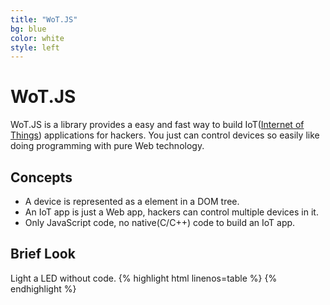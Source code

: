 ```yaml
---
title: "WoT.JS"
bg: blue
color: white
style: left
---
```


# WoT.JS
WoT.JS is a library provides a easy and fast way to build IoT([Internet of Things](https://en.wikipedia.org/wiki/Internet_of_Things)) applications for hackers. You just can control devices so easily like doing programming with pure Web technology.

## Concepts
* A device is represented as a element in a DOM tree.
* An IoT app is just a Web app, hackers can control multiple devices in it.
* Only JavaScript code, no native(C/C++) code to build an IoT app.

## Brief Look
Light a LED without code.
{% highlight html linenos=table %}
<web-arduino id="arduino" device-name="DEVICE">
  <pin index="7" mode="OUTPUT" value="HIGH"></pin>
</web-arduino>
{% endhighlight %}
